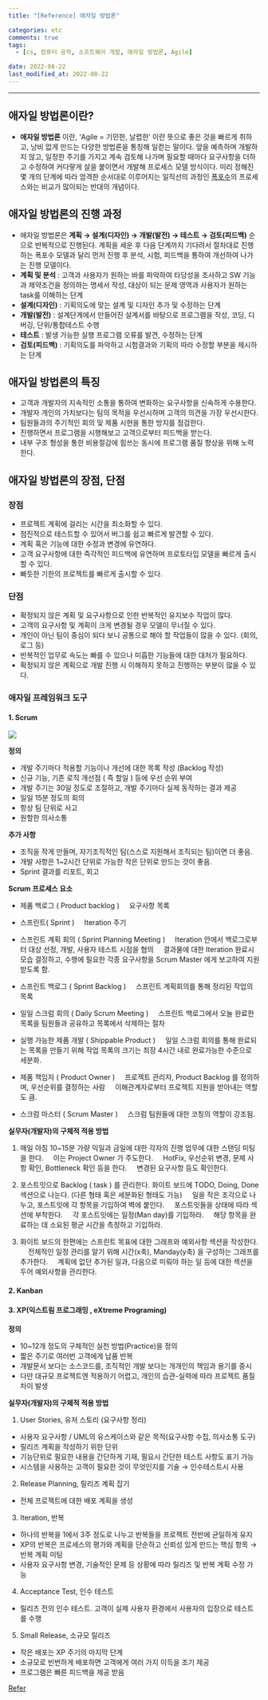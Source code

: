 ```yaml
---
title: "[Reference] 애자일 방법론"

categories: etc
comments: true
tags:
  - [cs, 컴퓨터 공학, 소프트웨어 개발, 애자일 방법론, Agile]

date: 2022-08-22
last_modified_at: 2022-08-22
---
```


---

## 애자일 방법론이란?

- **애자일 방법론** 이란, ‘Agile = 기민한, 날렵한’ 이란 뜻으로 좋은 것을 빠르게 취하고, 낭비 없게 만드는 다양한 방법론을 통칭해 일컫는 말이다. 앞을 예측하며 개발하지 않고, 일정한 주기를 가지고 계속 검토해 나가며 필요할 때마다 요구사항을 더하고 수정하여 커다랗게 살을 붙이면서 개발해 프로세스 모델 방식이다. 미리 정해진 몇 개의 단계에 따라 엄격한 순서대로 이루어지는 일직선의 과정인 [폭포수](http://www.incodom.kr/%ED%8F%AD%ED%8F%AC%EC%88%98%20%EB%B0%A9%EB%B2%95%EB%A1%A0)의 프로세스와는 비교가 많이되는 반대의 개념이다.

## 애자일 방법론의 진행 과정

- 애자일 방법론은 **계획 → 설계(디자인) → 개발(발전) → 테스트 → 검토(피드백)** 순으로 반복적으로 진행된다. 계획을 세운 후 다음 단계까지 기다려서 절차대로 진행하는 폭포수 모델과 달리 먼저 진행 후 분석, 시험, 피드백을 통하여 개선하여 나가는 진행 모델이다.
- **계획 및 분석** : 고객과 사용자가 원하는 바를 파악하여 타당성을 조사하고 SW 기능과 제약조건을 정의하는 명세서 작성, 대상이 되는 문제 영역과 사용자가 원하는 task를 이해하는 단계
- **설계(디자인)** : 기획의도에 맞는 설계 및 디자인 추가 및 수정하는 단계
- **개발(발전)** : 설계단계에서 만들어진 설계서를 바탕으로 프로그램을 작성, 코딩, 디버깅, 단위/통합테스트 수행
- **테스트** : 발생 가능한 실행 프로그램 오류를 발견, 수정하는 단계
- **검토(피드백)** : 기획의도를 파악하고 시험결과와 기획의 따라 수정할 부분을 제시하는 단계

## 애자일 방법론의 특징

- 고객과 개발자의 지속적인 소통을 통하여 변화하는 요구사항을 신속하게 수용한다.
- 개발자 개인의 가치보다는 팀의 목적을 우선시하며 고객의 의견을 가장 우선시한다.
- 팀원들과의 주기적인 회의 및 제품 시현을 통한 방지를 점검한다.
- 진행하면서 프로그램을 시행해보고 고객으로부터 피드백을 받는다.
- 내부 구조 형성을 통한 비용절감에 힘쓰는 동시에 프로그램 품질 향상을 위해 노력한다.

## 애자일 방법론의 장점, 단점

### 장점

- 프로젝트 계획에 걸리는 시간을 최소화할 수 있다.
- 점진적으로 테스트할 수 있어서 버그를 쉽고 빠르게 발견할 수 있다.
- 계획 혹은 기능에 대한 수정과 변경에 유연하다.
- 고객 요구사항에 대한 즉각적인 피드백에 유연하며 프로토타입 모델을 빠르게 출시할 수 있다.
- 빠듯한 기한의 프로젝트를 빠르게 출시할 수 있다.

### 단점

- 확정되지 않은 계획 및 요구사항으로 인한 반복적인 유지보수 작업이 많다.
- 고객의 요구사항 및 계획이 크게 변경될 경우 모델이 무너질 수 있다.
- 개인이 아닌 팀이 중심이 되다 보니 공통으로 해야 할 작업들이 많을 수 있다. (회의, 로그 등)
- 반복적인 업무로 속도는 빠를 수 있으나 미흡한 기능들에 대한 대처가 필요하다.
- 확정되지 않은 계획으로 개발 진행 시 이해하지 못하고 진행하는 부분이 많을 수 있다.

### 애자일 프레임워크 도구

#### 1. Scrum

![](https://blog.kakaocdn.net/dn/qfHJJ/btrdcRb5VDR/NO8PkuWDkMp3Gp4Wzyv8L1/img.gif)

**정의**

- 개발 주기마다 적용할 기능이나 개선에 대한 목록 작성 (Backlog 작성)
- 신규 기능, 기존 로직 개선점 ( 즉 할일 ) 등에 우선 순위 부여
- 개발 주기는 30일 정도로 조절하고, 개발 주기마다 실제 동작하는 결과 제공
- 일일 15분 정도의 회의
- 항상 팀 단위로 사고
- 원할한 의사소통

**추가 사항**

- 조직을 작게 만들며, 자기조직적인 팀(스스로 지원해서 조직되는 팀)이면 더 좋음.
- 개발 사항은 1~2시간 단위로 가능한 작은 단위로 만드는 것이 좋음.
- Sprint 결과를 리포트, 회고

**Scrum 프로세스 요소**

- 제품 백로그 ( Product backlog )
      요구사항 목록

- 스프린트( Sprint )
      Iteration 주기

- 스프린트 계획 회의 ( Sprint Planning Meeting )
      Iteration 안에서 백로그로부터 대상 선정, 개발, 사용자 테스트 시점을 협의
      결과물에 대한 Iteration 완료시 모습 결정하고, 수행에 필요한 각종 요구사항을 Scrum Master 에게 보고하여 지원받도록 함.

- 스프린트 백로그 ( Sprint Backlog )
      스프린트 계획회의를 통해 정리된 작업의 목록

- 일일 스크럼 회의 ( Daily Scrum Meeting )
      스프린트 백로그에서 오늘 완료한 목록을 팀원들과 공유하고 목록에서 삭제하는 절차

- 실행 가능한 제품 개발 ( Shippable Product )
      일일 스크럼 회의를 통해 완료되는 목록을 만들기 위해 작업 목록의 크기는 최장 4시간 내로 완료가능한 수준으로 세분화.

- 제품 책임자 ( Product Owner )
      프로젝트 관리자, Product Backlog 를 정의하며, 우선순위를 결정하는 사람
      이해관계자로부터 프로젝트 지원을 받아내는 역할도 큼.

- 스크럼 마스터 ( Scrum Master )
      스크럼 팀원들에 대한 코칭의 역할이 강조됨.

**실무자(개발자)의 구체적 적용 방법**

1.  매일 아침 10~15분 가량 익일과 금일에 대한 각자의 진행 업무에 대한 스탠딩 미팅을 한다.
        이는 Project Owner 가 주도한다.
        HotFix, 우선순위 변경, 문제 사항 확인, Bottleneck 확인 등을 한다.
        변경된 요구사항 등도 확인한다.

2.  포스트잇으로 Backlog ( task ) 를 관리한다.
    화이트 보드에 TODO, Doing, Done 섹션으로 나눈다. (다른 형태 혹은 세분화된 형태도 가능)
        일을 작은 조각으로 나누고, 포스트잇에 각 항목을 기입하여 벽에 붙인다.
        포스트잇들을 상태에 따라 섹션에 부착한다.
        각 포스트잇에는 일정(Man day)를 기입하라.
        해당 항목을 완료하는 데 소요된 평균 시간을 측정하고 기입하라.

3.  화이트 보드의 한편에는 스프린트 목표에 대한 그래프와 예외사항 섹션을 작성한다.
        전체적인 일정 관리를 알기 위해 시간(x축), Manday(y축) 을 구성하는 그래프를 추가한다.
        계획에 없던 추가된 일과, 다음으로 미뤄야 하는 일 등에 대한 섹션을 두어 예외사항을 관리한다.

#### 2. Kanban

[](https://img1.daumcdn.net/thumb/R1600x0/?scode%3Dmtistory2%26fname%3Dhttps%3A%2F%2Fblog.kakaocdn.net%2Fdn%2Fbbg0lX%2Fbtrc7U8uF47%2FNrIenbCgK841IH7kLCJ0h1%2Fimg.png)

#### 3. XP(익스트림 프로그래밍 , eXtreme Programing)

[](https://img1.daumcdn.net/thumb/R1600x0/?scode%3Dmtistory2%26fname%3Dhttps%3A%2F%2Fblog.kakaocdn.net%2Fdn%2Fd8D3u8%2Fbtrc4DGsjvn%2FsE4p6OCYLYUI0qH6o1GVSk%2Fimg.png)

**정의**

- 10~12개 정도의 구체적인 실천 방법(Practice)을 정의
- 짧은 주기로 여러번 고객에게 납품 반복
- 개발문서 보다는 소스코드를, 조직적인 개발 보다는 개개인의 책임과 용기를 중시
- 다만 대규모 프로젝트엔 적용하기 어렵고, 개인의 습관-실력에 따라 프로젝트 품질차이 발생

**실무자(개발자)의 구체적 적용 방법**

1.  User Stories, 유저 스토리 (요구사항 정리)

- 사용자 요구사항 / UML의 유스케이스와 같은 목적(요구사항 수집, 의사소통 도구)
- 릴리즈 계획을 작성하기 위한 단위
- 기능단위로 필요한 내용을 간단하게 기재, 필요시 간단한 테스트 사항도 표기 가능
- 시스템을 사용하는 고객이 필요한 것이 무엇인지를 기술 → 인수테스트시 사용

2. Release Planning, 릴리즈 계획 잡기

- 전체 프로젝트에 대한 배포 계획을 생성

3. Iteration, 반복

- 하나의 반복을 1에서 3주 정도로 나누고 반복들을 프로젝트 전반에 균일하게 유지
- XP의 반복은 프로세스의 평가와 계획을 단순하고 신뢰성 있게 만드는 핵심 항목 → 반복 계획 미팅
- 사용자 요구사항 변경, 기술적인 문제 등 상황에 따라 릴리즈 및 반복 계획 수정 가능

4. Acceptance Test, 인수 테스트

- 릴리즈 전의 인수 테스트. 고객이 실제 사용자 환경에서 사용자의 입장으로 테스트를 수행

5. Small Release, 소규모 릴리즈

- 작은 배포는 XP 주기의 마지막 단계
- 소규모로 빈번하게 배포하면 고객에게 여러 가지 이득을 조기 제공
- 프로그램은 빠른 피드백을 제공 받음

[Refer](https://jiwondev.tistory.com/164)
